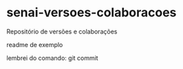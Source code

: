 # senai-versoes-colaboracoes
Repositório de versões e colaborações

readme de exemplo

lembrei do comando: git commit